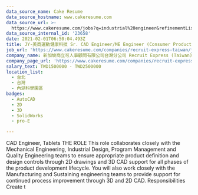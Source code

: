 ```yaml
---
data_source_name: Cake Resume
data_source_hostname: www.cakeresume.com
data_source_url: >-
  https://www.cakeresume.com/jobs?q=industrial%20engineer&refinementList%5Blang_name%5D%5B0%5D=English&refinementList%5Bsalary_type%5D=per_year
data_source_internal_id: '23658'
date: 2021-02-01T06:50:04.493Z
title: JY-美商運動健康科技 Sr. CAD Engineer/ME Engineer (Consumer Products)
job_url: 'https://www.cakeresume.com/companies/recruit-express-taiwan/jobs/59803a'
company_name: 新加坡商立可人事顧問有限公司台灣分公司 Recruit Express (Taiwan)
company_page_url: 'https://www.cakeresume.com/companies/recruit-express-taiwan'
salary_text: TWD1500000 - TWD2500000
location_list:
  - 台北
  - 台灣
  - 內湖科學園區
badges:
  - AutoCAD
  - 2D
  - 3D
  - SolidWorks
  - pro-E

---
```


CAD Engineer, Tablets THE ROLE This role collaborates closely with the Mechanical Engineering, Industrial Design, Program Management and Quality Engineering teams to ensure appropriate product definition and design controls through 2D drawings and 3D CAD support for all phases of the product development lifecycle. You will also work closely with the Manufacturing and Sustaining engineering teams to provide support for continued process improvement through 3D and 2D CAD. Responsibilities Create t